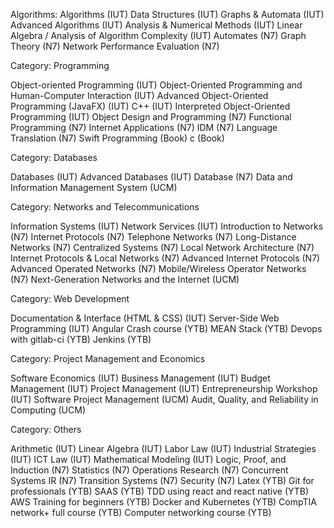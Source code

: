 Algorithms:
Algorithms (IUT)
Data Structures (IUT)
Graphs & Automata (IUT)
Advanced Algorithms (IUT)
Analysis & Numerical Methods (IUT)
Linear Algebra / Analysis of Algorithm Complexity (IUT)
Automates (N7)
Graph Theory (N7)
Network Performance Evaluation (N7)

Category: Programming

Object-oriented Programming (IUT)
Object-Oriented Programming and Human-Computer Interaction (IUT)
Advanced Object-Oriented Programming (JavaFX) (IUT)
C++ (IUT)
Interpreted Object-Oriented Programming (IUT)
Object Design and Programming (N7)
Functional Programming (N7)
Internet Applications (N7)
IDM (N7)
Language Translation (N7)
Swift Programming (Book)
c (Book)

Category: Databases

Databases (IUT)
Advanced Databases (IUT)
Database (N7)
Data and Information Management System (UCM)

Category: Networks and Telecommunications

Information Systems (IUT)
Network Services (IUT)
Introduction to Networks (N7)
Internet Protocols (N7)
Telephone Networks (N7)
Long-Distance Networks (N7)
Centralized Systems (N7)
Local Network Architecture (N7)
Internet Protocols & Local Networks (N7)
Advanced Internet Protocols (N7)
Advanced Operated Networks (N7)
Mobile/Wireless Operator Networks (N7)
Next-Generation Networks and the Internet (UCM)

Category: Web Development

Documentation & Interface (HTML & CSS) (IUT)
Server-Side Web Programming (IUT)
Angular Crash course (YTB)
MEAN Stack (YTB)
Devops with gitlab-ci (YTB)
Jenkins (YTB)

Category: Project Management and Economics

Software Economics (IUT)
Business Management (IUT)
Budget Management (IUT)
Project Management (IUT)
Entrepreneurship Workshop (IUT)
Software Project Management (UCM)
Audit, Quality, and Reliability in Computing (UCM)

Category: Others

Arithmetic (IUT)
Linear Algebra (IUT)
Labor Law (IUT)
Industrial Strategies (IUT)
ICT Law (IUT)
Mathematical Modeling (IUT)
Logic, Proof, and Induction (N7)
Statistics (N7)
Operations Research (N7)
Concurrent Systems IR (N7)
Transition Systems (N7)
Security (N7)
Latex (YTB)
Git for professionals (YTB)
SAAS (YTB)
TDD using react and react native (YTB)
AWS Training for beginners (YTB)
Docker and Kubernetes (YTB)
CompTIA network+ full course (YTB)
Computer networking course (YTB)